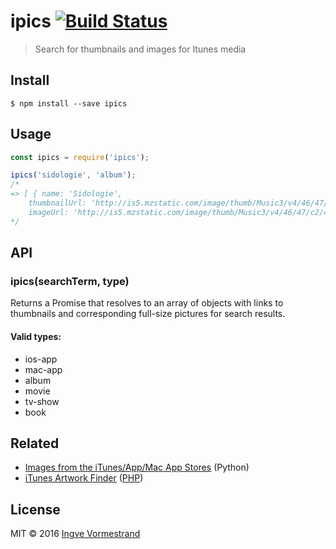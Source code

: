# ipics [![Build Status](https://travis-ci.org/ingve/ipics.svg?branch=master)](https://travis-ci.org/ingve/ipics)

> Search for thumbnails and images for Itunes media

## Install

```
$ npm install --save ipics
```

## Usage

```js
const ipics = require('ipics');

ipics('sidologie', 'album');
/*
=> [ { name: 'Sidologie',
    thumbnailUrl: 'http://is5.mzstatic.com/image/thumb/Music3/v4/46/47/c2/4647c28d-d4d1-6e3b-a9f4-1b87b749b3a3/source/100x100bb.jpg',
    imageUrl: 'http://is5.mzstatic.com/image/thumb/Music3/v4/46/47/c2/4647c28d-d4d1-6e3b-a9f4-1b87b749b3a3/source/600x600bb.jpg' } ]
*/
```

## API

### ipics(searchTerm, type)

Returns a Promise that resolves to an array of objects with links to thumbnails and corresponding full-size pictures for search results.

#### Valid types:

- ios-app
- mac-app
- album
- movie
- tv-show
- book

## Related

- [Images from the iTunes/App/Mac App Stores](http://leancrew.com/all-this/2016/03/images-from-the-itunes-app-mac-app-stores/) (Python)
- [iTunes Artwork Finder](https://bendodson.com/projects/itunes-artwork-finder/) ([PHP](https://github.com/bendodson/itunes-artwork-finder))

## License

MIT © 2016 [Ingve Vormestrand](https://github.com/ingve)
